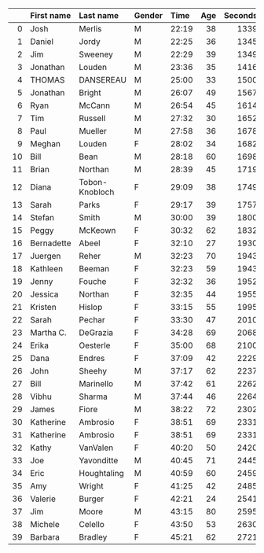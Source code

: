 |    | First name   | Last name      | Gender   | Time   |   Age |   Seconds |
|---:|:-------------|:---------------|:---------|:-------|------:|----------:|
|  0 | Josh         | Merlis         | M        | 22:19  |    38 |      1339 |
|  1 | Daniel       | Jordy          | M        | 22:25  |    36 |      1345 |
|  2 | Jim          | Sweeney        | M        | 22:29  |    39 |      1349 |
|  3 | Jonathan     | Louden         | M        | 23:36  |    35 |      1416 |
|  4 | THOMAS       | DANSEREAU      | M        | 25:00  |    33 |      1500 |
|  5 | Jonathan     | Bright         | M        | 26:07  |    49 |      1567 |
|  6 | Ryan         | McCann         | M        | 26:54  |    45 |      1614 |
|  7 | Tim          | Russell        | M        | 27:32  |    30 |      1652 |
|  8 | Paul         | Mueller        | M        | 27:58  |    36 |      1678 |
|  9 | Meghan       | Louden         | F        | 28:02  |    34 |      1682 |
| 10 | Bill         | Bean           | M        | 28:18  |    60 |      1698 |
| 11 | Brian        | Northan        | M        | 28:39  |    45 |      1719 |
| 12 | Diana        | Tobon-Knobloch | F        | 29:09  |    38 |      1749 |
| 13 | Sarah        | Parks          | F        | 29:17  |    39 |      1757 |
| 14 | Stefan       | Smith          | M        | 30:00  |    39 |      1800 |
| 15 | Peggy        | McKeown        | F        | 30:32  |    62 |      1832 |
| 16 | Bernadette   | Abeel          | F        | 32:10  |    27 |      1930 |
| 17 | Juergen      | Reher          | M        | 32:23  |    70 |      1943 |
| 18 | Kathleen     | Beeman         | F        | 32:23  |    59 |      1943 |
| 19 | Jenny        | Fouche         | F        | 32:32  |    36 |      1952 |
| 20 | Jessica      | Northan        | F        | 32:35  |    44 |      1955 |
| 21 | Kristen      | Hislop         | F        | 33:15  |    55 |      1995 |
| 22 | Sarah        | Pechar         | F        | 33:30  |    47 |      2010 |
| 23 | Martha C.    | DeGrazia       | F        | 34:28  |    69 |      2068 |
| 24 | Erika        | Oesterle       | F        | 35:00  |    68 |      2100 |
| 25 | Dana         | Endres         | F        | 37:09  |    42 |      2229 |
| 26 | John         | Sheehy         | M        | 37:17  |    62 |      2237 |
| 27 | Bill         | Marinello      | M        | 37:42  |    61 |      2262 |
| 28 | Vibhu        | Sharma         | M        | 37:44  |    46 |      2264 |
| 29 | James        | Fiore          | M        | 38:22  |    72 |      2302 |
| 30 | Katherine    | Ambrosio       | F        | 38:51  |    69 |      2331 |
| 31 | Katherine    | Ambrosio       | F        | 38:51  |    69 |      2331 |
| 32 | Kathy        | VanValen       | F        | 40:20  |    50 |      2420 |
| 33 | Joe          | Yavonditte     | M        | 40:45  |    71 |      2445 |
| 34 | Eric         | Houghtaling    | M        | 40:59  |    60 |      2459 |
| 35 | Amy          | Wright         | F        | 41:25  |    42 |      2485 |
| 36 | Valerie      | Burger         | F        | 42:21  |    24 |      2541 |
| 37 | Jim          | Moore          | M        | 43:15  |    80 |      2595 |
| 38 | Michele      | Celello        | F        | 43:50  |    53 |      2630 |
| 39 | Barbara      | Bradley        | F        | 45:21  |    62 |      2721 |